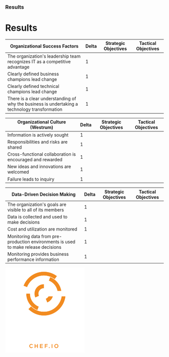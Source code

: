 <!--
#
# Copyright:: Copyright (c) 2012-2016 Chef Software, Inc.
#
# Licensed under the Apache License, Version 2.0 (the "License");
# you may not use this file except in compliance with the License.
# You may obtain a copy of the License at
#
#     http://www.apache.org/licenses/LICENSE-2.0
#
# Unless required by applicable law or agreed to in writing, software
# distributed under the License is distributed on an "AS IS" BASIS,
# WITHOUT WARRANTIES OR CONDITIONS OF ANY KIND, either express or implied.
# See the License for the specific language governing permissions and
# limitations under the License.
#
-->

### Results
<canvas data-chart="radar" data-chart-src="data/customer.csv" width="500" height="300" />


# Results

Organizational Success Factors | Delta | Strategic Objectives | Tactical Objectives
--- | --- | --- | ---   
The organization's leadership team recognizes IT as a competitive advantage | 1 | |
Clearly defined business champions lead change | 1 | | 
Clearly defined technical champions lead change | 1 | | 
There is a clear understanding of why the business is undertaking a technology transformation | 1 | |


Organizational Culture (Westrum) | Delta | Strategic Objectives | Tactical Objectives   
--- | --- | --- | ---   
Information is actively sought | 1 | | 
Responsibilities and risks are shared | 1 | | 
Cross-functional collaboration is encouraged and rewarded | 1 | | 
New ideas and innovations are welcomed | 1 | |
Failure leads to inquiry | 1 | |


Data-Driven Decision Making | Delta |    Strategic Objectives   |     Tactical Objectives
--- | --- | --- | ---   
The organization's goals are visible to all of its members | 1 | | 
Data is collected and used to make decisions | 1 | |
Cost and utilization are monitored | 1 | | 
Monitoring data from pre-production environments is used to make release decisions | 1 | | 
Monitoring provides business performance information | 1 | |



<img src="images/Chef_Vertical_Website_IO_Reg_Inverse.png" width="50%"/>
